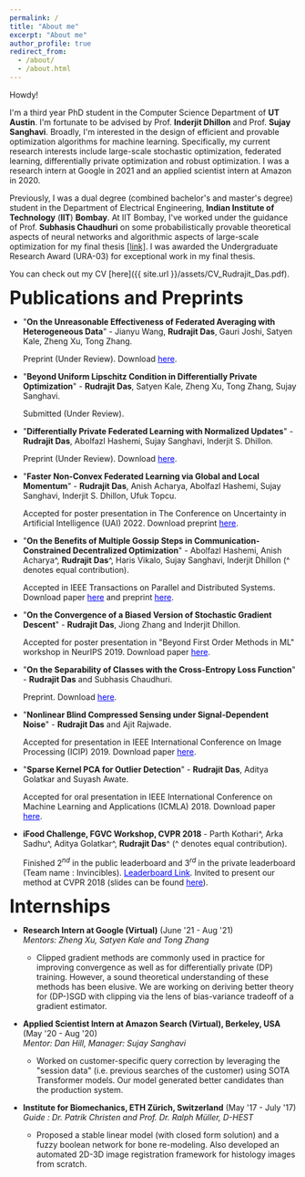```yaml
---
permalink: /
title: "About me"
excerpt: "About me"
author_profile: true
redirect_from: 
  - /about/
  - /about.html
---
```


Howdy!

I'm a third year PhD student in the Computer Science Department of **UT Austin**. I'm fortunate to be advised by Prof. **Inderjit Dhillon** and Prof. **Sujay Sanghavi**. Broadly, I'm interested in the design of efficient and provable optimization algorithms for machine learning. Specifically, my current research interests include large-scale stochastic optimization, federated learning, differentially private optimization and robust optimization. I was a research intern at Google in 2021 and an applied scientist intern at Amazon in 2020.

Previously, I was a dual degree (combined bachelor's and master's degree) student in the Department of Electrical Engineering, **Indian Institute of Technology** (**IIT**) **Bombay**. At IIT Bombay, I've worked under the guidance of Prof. **Subhasis Chaudhuri** on some probabilistically provable theoretical aspects of neural networks and algorithmic aspects of large-scale optimization for my final thesis <a href="https://drive.google.com/open?id=1gOwSCWhbJLVFN2K178Ujve-WxFv_VDdB">[link]</a>. I was awarded the Undergraduate Research Award (URA-03) for exceptional work in my final thesis.

You can check out my CV [here]({{ site.url }}/assets/CV_Rudrajit_Das.pdf).

**<font size="+3">Publications and Preprints</font>**

* "**On the Unreasonable Effectiveness of Federated Averaging with Heterogeneous Data**" - Jianyu Wang, **Rudrajit Das**, Gauri Joshi, Satyen Kale, Zheng Xu, Tong Zhang.

    Preprint (Under Review). Download <a href="https://arxiv.org/abs/2206.04723" style="color: #0000FF">here</a>.

* "**Beyond Uniform Lipschitz Condition in Differentially Private Optimization**" - **Rudrajit Das**, Satyen Kale, Zheng Xu, Tong Zhang, Sujay Sanghavi.

    Submitted (Under Review).

* "**Differentially Private Federated Learning with Normalized Updates**" - **Rudrajit Das**, Abolfazl Hashemi, Sujay Sanghavi, Inderjit S. Dhillon.

    Preprint (Under Review). Download <a href="https://arxiv.org/pdf/2106.07094.pdf" style="color: #0000FF">here</a>.

* "**Faster Non-Convex Federated Learning via Global and Local Momentum**" - **Rudrajit Das**, Anish Acharya, Abolfazl Hashemi, Sujay Sanghavi, Inderjit S. Dhillon, Ufuk Topcu.

    Accepted for poster presentation in The Conference on Uncertainty in Artificial Intelligence (UAI) 2022. Download preprint <a href="https://arxiv.org/pdf/2012.04061.pdf" style="color: #0000FF">here</a>.

* "**On the Benefits of Multiple Gossip Steps in Communication-Constrained Decentralized Optimization**" - Abolfazl Hashemi, Anish Acharya^, **Rudrajit Das**^, Haris Vikalo, Sujay Sanghavi, Inderjit Dhillon (^ denotes equal contribution).

    Accepted in IEEE Transactions on Parallel and Distributed Systems. Download paper <a href="https://ieeexplore.ieee.org/abstract/document/9664349" style="color: #0000FF">here</a> and preprint <a href="https://arxiv.org/pdf/2011.10643.pdf" style="color: #0000FF">here</a>.
    
* "**On the Convergence of a Biased Version of Stochastic Gradient Descent**" - **Rudrajit Das**, Jiong Zhang and Inderjit Dhillon.

    Accepted for poster presentation in "Beyond First Order Methods in ML" workshop in NeurIPS 2019. Download paper <a href="https://drive.google.com/file/d/1fn1iO_CXWJzgVqiY3p84NfCf__i6hKCW/view" style="color: #0000FF">here</a>.

* "**On the Separability of Classes with the Cross-Entropy Loss Function**" - **Rudrajit Das** and Subhasis Chaudhuri.

    Preprint. Download <a href="https://arxiv.org/abs/1909.06930" style="color: #0000FF">here</a>.
    
* "**Nonlinear Blind Compressed Sensing under Signal-Dependent Noise**" - **Rudrajit Das** and Ajit Rajwade.

    Accepted for presentation in IEEE International Conference on Image Processing (ICIP) 2019. Download paper <a href="https://ieeexplore.ieee.org/abstract/document/8803173" style="color: #0000FF">here</a>.

* "**Sparse Kernel PCA for Outlier Detection**" - **Rudrajit Das**, Aditya Golatkar and Suyash Awate.

    Accepted for oral presentation in IEEE International Conference on Machine Learning and Applications (ICMLA) 2018. Download paper <a href="https://arxiv.org/abs/1809.02497" style="color: #0000FF">here</a>.

* **iFood Challenge, FGVC Workshop, CVPR 2018** - Parth Kothari^, Arka Sadhu^, Aditya Golatkar^, **Rudrajit Das**^ (^ denotes equal contribution).

    Finished $2^{nd}$ in the public leaderboard and $3^{rd}$ in the private leaderboard (Team name : Invincibles). <a href="https://www.kaggle.com/c/ifood2018/leaderboard" style="color: #0000FF">Leaderboard Link</a>.
    Invited to present our method at CVPR 2018 (slides can be found  <a href="https://drive.google.com/file/d/1ycgDwlw62mWgaLy5qslvqjyiND0vgYTG/view?usp=sharing" style="color: #0000FF">here</a>).

**<font size="+3">Internships</font>**

* **Research Intern at Google (Virtual)** (June '21 - Aug '21) <br/>
    *Mentors: Zheng Xu, Satyen Kale and Tong Zhang* <br/>
    * Clipped gradient methods are commonly used in practice for improving convergence as well as for differentially private (DP) training. However, a sound theoretical understanding of these methods has been elusive. We are working on deriving better theory for (DP-)SGD with clipping via the lens of bias-variance tradeoff of a gradient estimator. <br/>

* **Applied Scientist Intern at Amazon Search (Virtual), Berkeley, USA** (May '20 - Aug '20) <br/>
    *Mentor: Dan Hill, Manager: Sujay Sanghavi* <br/>
    * Worked on customer-specific query correction by leveraging the "session data" (i.e. previous searches of the customer) using SOTA Transformer models. Our model generated better candidates than the production system. <br/>

* **Institute for Biomechanics, ETH Zürich, Switzerland** (May '17 - July '17) <br/>
    *Guide : Dr. Patrik Christen and Prof. Dr. Ralph Müller, D-HEST* <br/>
    * Proposed a stable linear model (with closed form solution) and a fuzzy boolean network for bone re-modeling. Also developed an automated 2D-3D image registration framework for histology images from scratch. <br/>

